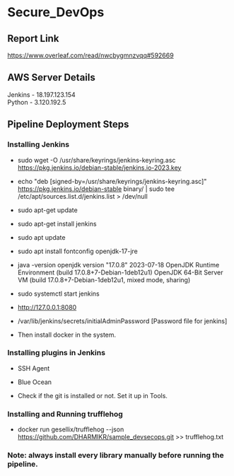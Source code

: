# Secure_DevOps

## Report Link
https://www.overleaf.com/read/nwcbygmnzvqq#592669

## AWS Server Details
Jenkins - 18.197.123.154\
Python - 3.120.192.5


## Pipeline Deployment Steps

### Installing Jenkins

- sudo wget -O /usr/share/keyrings/jenkins-keyring.asc \
  https://pkg.jenkins.io/debian-stable/jenkins.io-2023.key
- echo "deb [signed-by=/usr/share/keyrings/jenkins-keyring.asc]" \
  https://pkg.jenkins.io/debian-stable binary/ | sudo tee \
  /etc/apt/sources.list.d/jenkins.list > /dev/null
- sudo apt-get update
- sudo apt-get install jenkins

- sudo apt update
- sudo apt install fontconfig openjdk-17-jre
- java -version
openjdk version "17.0.8" 2023-07-18
OpenJDK Runtime Environment (build 17.0.8+7-Debian-1deb12u1)
OpenJDK 64-Bit Server VM (build 17.0.8+7-Debian-1deb12u1, mixed mode, sharing)

- sudo systemctl start jenkins

- http://127.0.0.1:8080

- /var/lib/jenkins/secrets/initialAdminPassword [Password file for jenkins]

- Then install docker in the system.

### Installing plugins in Jenkins

- SSH Agent
- Blue Ocean

- Check if the git is installed or not. Set it up in Tools.

### Installing and Running trufflehog

- docker run gesellix/trufflehog --json https://github.com/DHARMIKR/sample_devsecops.git >> trufflehog.txt


### Note: always install every library manually before running the pipeline.
